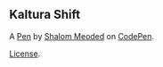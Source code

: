 Kaltura Shift
-------------


A [Pen](https://codepen.io/shalommeoded1992/pen/dWBxWo) by [Shalom Meoded](https://codepen.io/shalommeoded1992) on [CodePen](https://codepen.io).

[License](https://codepen.io/shalommeoded1992/pen/dWBxWo/license).